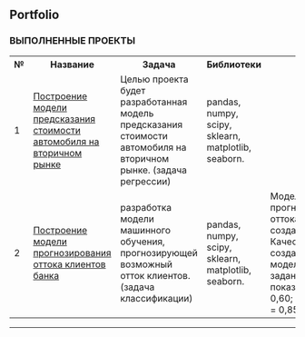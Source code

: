 ## Portfolio

<!--
**ALeksandrUrvanov/AleksandrUrvanov** is a ✨ _special_ ✨ repository because its `README.md` (this file) appears on your GitHub profile.

Here are some ideas to get you started:

- 🔭 I’m currently working on ...
- 🌱 I’m currently learning ...
- 👯 I’m looking to collaborate on ...
- 🤔 I’m looking for help with ...
- 💬 Ask me about ...
- 📫 How to reach me: ...
- 😄 Pronouns: ...
- ⚡ Fun fact: ...
-->
### **ВЫПОЛНЕННЫЕ ПРОЕКТЫ**

<table>
  
<tr>
  <th>№</th>
  <th>Название</th>
  <th>Задача</th>
  <th>Библиотеки</th>
  <th>Итоги</th>
</tr> 

<tr>
  <td>1</td>
  <td><a href = "https://github.com/ALeksandrUrvanov/used_cars_price"> Построение модели предсказания стоимости автомобиля на вторичном рынке </a> </td>
  <td>Целью проекта будет разработанная модель предсказания стоимости автомобиля на вторичном рынке. (задача регрессии)</td>
  <td> pandas, numpy, scipy, sklearn, matplotlib, seaborn. </td>
</tr>

<tr>
  <td>2</td>
  <td><a href = "https://github.com/ALeksandrUrvanov/churn_bank_customers"> Построение модели прогнозирования оттока клиентов банка </a></td>
  <td>разработка модели машинного обучения, прогнозирующей возможный отток клиентов. (задача классификации)</td>
  <td>pandas, numpy, scipy, sklearn, matplotlib, seaborn. </td>
  <td> Модель прогнозирования оттока клиентов создана. Качество созданной модели достигло заданного показателя F1 = 0,60; AUC-ROC = 0,85.</td>
</tr>

</table>

---






